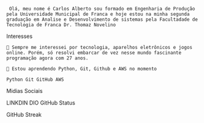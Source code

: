      Olá, meu nome é Carlos Alberto sou formado em Engenharia de Produção pela Universidade Municipal de Franca e hoje estou na minha segunda graduação em Analise e Desenvolvimento de sistemas pela Facultadade de Tecnologia de Franca Dr. Thomaz Novelino

Interesses

    👀 Sempre me interessei por tecnologia, aparelhos eletrônicos e jogos online. Porém, só resolvi embarcar de vez nesse mundo fascinante programação agora com 27 anos.

    🌱 Estou aprendendo Python, Git, Github e AWS no momento

    Python Git GitHub AWS

Midias Sociais

LINKDIN DIO
GitHub Status

GitHub Streak
